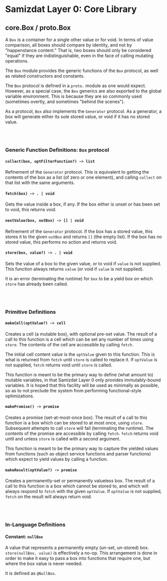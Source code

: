 Samizdat Layer 0: Core Library
==============================

core.Box / proto.Box
--------------------

A `Box` is a container for a single other value or for void.
In terms of value comparison, all boxes should compare by identity,
and not by "happenstance content." That is, two boxes should only be
considered "equal" if they are indistinguishable, even in the face of
calling mutating operations.

The `Box` module provides the generic functions of the `Box` protocol,
as well as related constructors and constants.

The `Box` protocol is defined in a `proto.` module as one
would expect. However, as a special case, the `Box` generics
are also exported to the global variable environment. This is because
they are so commonly used (sometimes overtly, and sometimes "behind the
scenes").

As a protocol, `Box` also implements the `Generator` protocol. As a
generator, a box will generate either its sole stored value, or void if it
has no stored value.


<br><br>
### Generic Function Definitions: `Box` protocol

#### `collect(box, optFilterFunction?) -> list`

Refinement of the `Generator` protocol. This is equivalent to getting the
contents of the box as a list (of zero or one element), and calling
`collect` on that list with the same arguments.

#### `fetch(box) -> . | void`

Gets the value inside a box, if any. If the box either is unset or has
been set to void, this returns void.

#### `nextValue(box, outBox) -> [] | void`

Refinement of the `Generator` protocol. If the box has a stored value, this
stores it to the given `outBox` and returns `[]` (the empty list). If the
box has no stored value, this performs no action and returns void.

#### `store(box, value?) -> . | void`

Sets the value of a box to the given value, or to void if `value` is
not supplied. This function always returns `value` (or void if `value` is
not supplied).

It is an error (terminating the runtime) for `box` to be a yield box on
which `store` has already been called.


<br><br>
### Primitive Definitions

#### `makeCell(optValue?) -> cell`

Creates a cell (a mutable box), with optional pre-set value. The result of
a call to this function is a cell which can be set any number of times using
`store`. The contents of the cell are accessible by calling `fetch`.

The initial cell content value is the `optValue` given to this function. This
is what is returned from `fetch` until `store` is called to replace it.
If `optValue` is not supplied, `fetch` returns void until `store` is called.

This function is meant to be the primary way to define (what amount to)
mutable variables, in that Samizdat Layer 0 only provides immutably-bound
variables. It is hoped that this facility will be used as minimally as
possible, so as to not preclude the system from performing functional-style
optimizations.

#### `makePromise() -> promise`

Creates a promise (set-at-most-once box). The result of a call to this
function is a box which can be stored to at most once, using `store`.
Subsequent attempts to call `store` will fail (terminating the runtime). The
contents of the promise are accessible by calling `fetch`. `fetch` returns
void until and unless `store` is called with a second argument.

This function is meant to be the primary way to capture the yielded values
from functions (such as object service functions and parser functions) which
expect to yield values by calling a function.

#### `makeResult(optValue?) -> promise`

Creates a permanently-set or permanently valueless box. The result of a call
to this function is a box which cannot be stored to, and which will always
respond to `fetch` with the given `optValue`. If `optValue` is not supplied,
`fetch` on the result will always return void.


<br><br>
### In-Language Definitions

#### Constant: `nullBox`

A value that represents a permanently empty (un-set, un-stored) box.
`store(nullBox, value)` is effectively a no-op. This
arrangement is done in order to make it easy to pass a box into functions
that require one, but where the box value is never needed.

It is defined as `@NullBox`.
